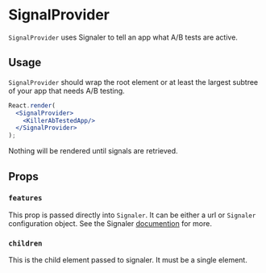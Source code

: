 # SignalProvider

`SignalProvider` uses Signaler to tell an app what A/B tests are active.

## Usage

`SignalProvider` should wrap the root element or at least the largest subtree of your app that needs A/B testing.

```jsx
React.render(
  <SignalProvider>
    <KillerAbTestedApp/>
  </SignalProvider>
);

```

Nothing will be rendered until signals are retrieved.

## Props

### `features`

This prop is passed directly into `Signaler`. It can be either a url or `Signaler` configuration object. See the Signaler [documention](https://github.com/customink/signalerjs/blob/master/docs/configuration.md) for more.

### `children`

This is the child element passed to signaler. It must be a single element.
